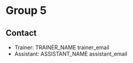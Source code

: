 # Group 5

## Contact

- Trainer: TRAINER_NAME trainer_email
- Assistant: ASSISTANT_NAME assistant_email
